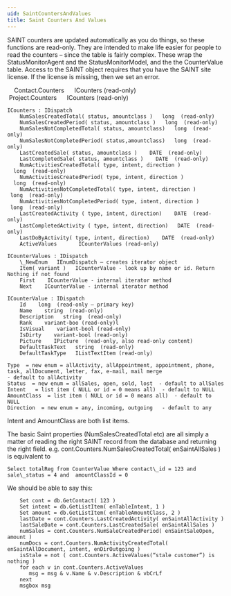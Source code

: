```yaml
---
uid: SaintCountersAndValues
title: Saint Counters And Values
---
```


SAINT counters are updated automatically as you do things, so these functions are read-only.
They are intended to make life easier for people to read the counters – since the table is fairly complex.
These wrap the StatusMonitorAgent and the StatusMonitorModel, and the the CounterValue table.
Access to the SAINT object requires that you have the SAINT site license. If the license is missing, then we set an error.

    Contact.Counters      ICounters (read-only)
    Project.Counters      ICounters (read-only)

```
ICounters : IDispatch
    NumSalesCreatedTotal( status, amountclass )   long  (read-only)
    NumSalesCreatedPeriod( status, amountclass )   long  (read-only)
    NumSalesNotCompletedTotal( status, amountclass)   long  (read-only)
    NumSalesNotCompletedPeriod( status,amountclass)   long  (read-only)
    LastCreatedSale( status, amountclass )    DATE  (read-only)
    LastCompletedSale( status, amountclass )    DATE  (read-only)
    NumActivitiesCreatedTotal( type, intent, direction )   long  (read-only)
    NumActivitiesCreatedPeriod( type, intent, direction )   long  (read-only)
    NumActivitiesNotCompletedTotal( type, intent, direction )  long  (read-only)
    NumActivitiesNotCompletedPeriod( type, intent, direction )  long  (read-only)
    LastCreatedActivity ( type, intent, direction)    DATE  (read-only)
    LastCompletedActivity ( type, intent, direction)   DATE  (read-only)
    LastDoByActivity( type, intent, direction)    DATE  (read-only)
    ActiveValues       ICounterValues (read-only)
```

```
ICounterValues : IDispatch
    \_NewEnum   IEnumDispatch – creates iterator object
    Item( variant )   ICounterValue - look up by name or id. Return Nothing if not found
    First    ICounterValue - internal iterator method
    Next    ICounterValue - internal iterator method
```

```
ICounterValue : IDispatch
    Id    long  (read-only – primary key)
    Name    string  (read-only)
    Description   string  (read-only)
    Rank    variant-boo (read-only)l
    IsVisual    variant-bool (read-only)
    IsDirty    variant-bool (read-only)
    Picture    IPicture  (read-only, also read-only content)
    DefaultTaskText   string  (read-only)
    DefaultTaskType   IListTextItem (read-only)
```

```
Type  = new enum = allActivity, allAppointment, appointment, phone, task, allDocument, letter, fax, e-mail, mail merge
- default to allActivity
Status  = new enum = allSales, open, sold, lost  - default to allSales
Intent   = list item ( NULL or id = 0 means all)  - default to NULL
AmountClass  = list item ( NULL or id = 0 means all)  - default to NULL
Direction  = new enum = any, incoming, outgoing   - default to any
```

Intent and AmountClass are both list items.

The basic Saint properties (NumSalesCreatedTotal etc) are all simply a matter of reading the right SAINT record from the database and returning the right field.
e.g. cont.Counters.NumSalesCreatedTotal( enSaintAllSales )  is equivalent to

```
Select totalReg from CounterValue Where contact\_id = 123 and sale\_status = 4 and  amountClassId = 0
```

We should be able to say this:

```
    Set cont = db.GetContact( 123 )
    Set intent = db.GetListItem( enTableIntent, 1 )
    Set amount = db.GetListItem( enTableAmountClass, 2 )
    lastDate = cont.Counters.LastCreatedActivity( enSaintAllActivity )
    lastSaleDate = cont.Counters.LastCreatedSale( enSaintAllSales )
    numSales = cont.Counters.NumSaleCreatedPeriod( enSaintSaleOpen, amount )
    numDocs = cont.Counters.NumActivityCreatedTotal( enSaintAllDocument, intent, enDirOutgoing )
    isStale = not ( cont.Counters.ActiveValues(“stale customer”) is nothing )
    for each v in cont.Counters.ActiveValues
       msg = msg & v.Name & v.Description & vbCrLf
    next
    msgbox msg
```